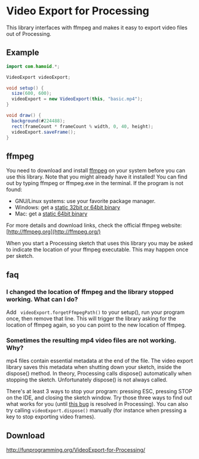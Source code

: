 # Video Export for Processing

This library interfaces with ffmpeg and makes it easy to export video files out
of Processing.

## Example

```java
import com.hamoid.*;

VideoExport videoExport;

void setup() {
  size(600, 600);
  videoExport = new VideoExport(this, "basic.mp4");
}

void draw() {
  background(#224488);
  rect(frameCount * frameCount % width, 0, 40, height);
  videoExport.saveFrame();
}
```

## ffmpeg

You need to download and install [ffmpeg](http://ffmpeg.org/) on your system before you can use this library.
Note that you might already have it installed! You can find out by typing ffmpeg or ffmpeg.exe
in the terminal. If the program is not found:

* GNU/Linux systems: use your favorite package manager.
* Windows: get a [static 32bit or 64bit binary](http://ffmpeg.zeranoe.com/builds/)
* Mac: get a [static 64bit binary](http://evermeet.cx/ffmpeg/)

For more details and download links, check the official ffmpeg website: [http://ffmpeg.org](http://ffmpeg.org/)

When you start a Processing sketch that uses this library you may be asked to indicate the location
of your ffmpeg executable. This may happen once per sketch.

## faq

### I changed the location of ffmpeg and the library stopped working. What can I do?

Add ``` videoExport.forgetFfmpegPath()``` to your setup(), run your program once, then remove that line. This will trigger the library asking for the location of ffmpeg again, so you can point to the new location of ffmpeg.

### Sometimes the resulting mp4 video files are not working. Why?

mp4 files contain essential metadata at the end of the file. The video export library saves this metadata when shutting down your sketch, inside the dispose() method. In theory, Processing calls dispose() automatically when stopping the sketch. Unfortunately dispose() is not always called. 

There's at least 3 ways to stop your program: pressing ESC, pressing STOP on the IDE, and closing the sketch window. Try those three ways to find out what works for you (until [this bug](https://github.com/processing/processing/issues/4445) is resolved in Processing). You can also try calling ```videoExport.dispose()``` manually (for instance when pressing a key to stop exporting video frames).

## Download

http://funprogramming.org/VideoExport-for-Processing/
